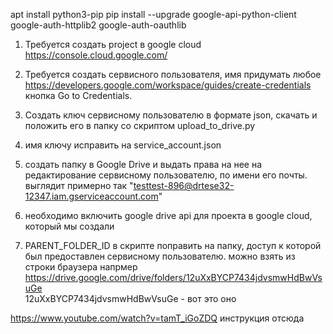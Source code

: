 apt install python3-pip
pip install --upgrade google-api-python-client google-auth-httplib2 google-auth-oauthlib

1) Требуется создать project в google cloud
https://console.cloud.google.com/

2) Требуется создать сервисного пользователя, имя придумать любое
https://developers.google.com/workspace/guides/create-credentials
кнопка Go to Credentials.

3) Создать ключ сервисному пользователю в формате json, скачать и положить его в папку со скриптом upload_to_drive.py

4) имя ключу исправить на service_account.json

5) создать папку в Google Drive и выдать права на нее на редактирование сервисному пользователю, по имени его почты. 
выглядит примерно так "testtest-896@drtesе32-12347.iam.gserviceaccount.com"

6) необходимо включить google drive api для проекта в google cloud, который мы создали

7) PARENT_FOLDER_ID  в скрипте поправить на папку, доступ к которой был предоставлен сервисному пользователю. можно взять из строки браузера
напрмер https://drive.google.com/drive/folders/12uXxBYCP7434jdvsmwHdBwVsuGe  
12uXxBYCP7434jdvsmwHdBwVsuGe - вот это оно

https://www.youtube.com/watch?v=tamT_iGoZDQ  инструкция отсюда
